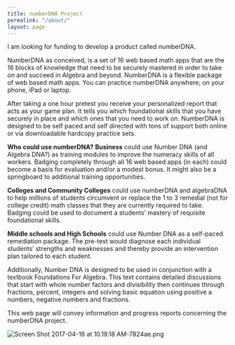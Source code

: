 ```yaml
---
title: numberDNA Project
permalink: "/about/"
layout: page
---
```


I am looking for funding to develop a product called numberDNA.

NumberDNA as conceived, is a set of 16 web based math apps that are the 16 blocks of knowledge that need to be securely mastered in order to take on and succeed in Algebra and beyond. NumberDNA is a flexible package of web based math apps.  You can practice numberDNA anywhere; on your phone, iPad or laptop. 

After taking a one hour pretest you receive your
personalized report that acts as your game plan.  It tells you which foundational skills that you have securely in place and which ones that you need to work on. NumberDNA is designed to be self paced and self directed with tons of support both online or via downloadable hardcopy practice sets. 

**Who could use numberDNA?**
**Business** could use Number DNA (and Algebra DNA?) as training modules to improve the numeracy skills of all workers.  Badging completely through all 16 web based apps (in each) could become a basis for evaluation and/or a modest bonus.  It might also be a springboard to additional training opportunities.

**Colleges and Community Colleges** could use numberDNA and algebraDNA to help millions of students circumvent or replace the 1 to 3 remedial (not for college credit) math classes that they are currently required to take.  Badging could be used to document a students’ mastery of requisite foundational skills.

**Middle schools and High Schools** could use Number DNA as a self-paced remediation package.  The pre-test would diagnose each individual students’ strengths and weaknesses and thereby provide an intervention plan tailored to each student.

Additionally, Number DNA is designed to be used in conjunction with a textbook 
Foundations For Algebra.  This text contains detailed discussions that start with whole number factors and divisibility then continues through fractions, percent, integers and solving basic equation using positive a numbers, negative numbers and fractions. 



This web page will convey information and progress reports concerning the numberDNA project. 

![Screen Shot 2017-04-16 at 10.19.18 AM-7824ae.png](/uploads/Screen%20Shot%202017-04-16%20at%2010.19.18%20AM-7824ae.png)